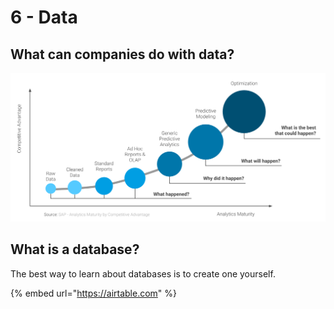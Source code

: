 # 6 - Data

## What can companies do with data?

![](../.gitbook/assets/analytics-maturity-and-competitive-advantage.png)

## What is a database?

The best way to learn about databases is to create one yourself.

{% embed url="https://airtable.com" %}

